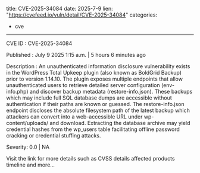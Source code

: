  
title: CVE-2025-34084
date: 2025-7-9
lien: "https://cvefeed.io/vuln/detail/CVE-2025-34084"
categories:
  - cve
---

CVE ID : CVE-2025-34084

Published :  July 9
2025
1:15 a.m. | 5 hours
6 minutes ago

Description : An unauthenticated information disclosure vulnerability exists in the WordPress Total Upkeep plugin (also known as BoldGrid Backup) prior to version 1.14.10. The plugin exposes multiple endpoints that allow unauthenticated users to retrieve detailed server configuration (env-info.php) and discover backup metadata (restore-info.json). These backups
which may include full SQL database dumps
are accessible without authentication if their paths are known or guessed. The restore-info.json endpoint discloses the absolute filesystem path of the latest backup
which attackers can convert into a web-accessible URL under wp-content/uploads/ and download. Extracting the database archive may yield credential hashes from the wp_users table
facilitating offline password cracking or credential stuffing attacks.

Severity: 0.0 | NA

Visit the link for more details
such as CVSS details
affected products
timeline
and more...
